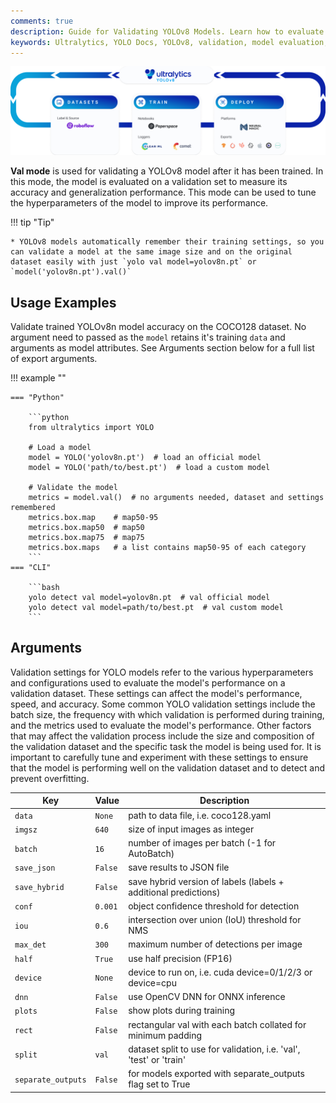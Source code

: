 ```yaml
---
comments: true
description: Guide for Validating YOLOv8 Models. Learn how to evaluate the performance of your YOLO models using validation settings and metrics with Python and CLI examples.
keywords: Ultralytics, YOLO Docs, YOLOv8, validation, model evaluation, hyperparameters, accuracy, metrics, Python, CLI
---
```


<img width="1024" src="https://github.com/ultralytics/assets/raw/main/yolov8/banner-integrations.png">

**Val mode** is used for validating a YOLOv8 model after it has been trained. In this mode, the model is evaluated on a validation set to measure its accuracy and generalization performance. This mode can be used to tune the hyperparameters of the model to improve its performance.

!!! tip "Tip"

    * YOLOv8 models automatically remember their training settings, so you can validate a model at the same image size and on the original dataset easily with just `yolo val model=yolov8n.pt` or `model('yolov8n.pt').val()`

## Usage Examples

Validate trained YOLOv8n model accuracy on the COCO128 dataset. No argument need to passed as the `model` retains it's training `data` and arguments as model attributes. See Arguments section below for a full list of export arguments.

!!! example ""

    === "Python"

        ```python
        from ultralytics import YOLO

        # Load a model
        model = YOLO('yolov8n.pt')  # load an official model
        model = YOLO('path/to/best.pt')  # load a custom model

        # Validate the model
        metrics = model.val()  # no arguments needed, dataset and settings remembered
        metrics.box.map    # map50-95
        metrics.box.map50  # map50
        metrics.box.map75  # map75
        metrics.box.maps   # a list contains map50-95 of each category
        ```
    === "CLI"

        ```bash
        yolo detect val model=yolov8n.pt  # val official model
        yolo detect val model=path/to/best.pt  # val custom model
        ```

## Arguments

Validation settings for YOLO models refer to the various hyperparameters and configurations used to evaluate the model's performance on a validation dataset. These settings can affect the model's performance, speed, and accuracy. Some common YOLO validation settings include the batch size, the frequency with which validation is performed during training, and the metrics used to evaluate the model's performance. Other factors that may affect the validation process include the size and composition of the validation dataset and the specific task the model is being used for. It is important to carefully tune and experiment with these settings to ensure that the model is performing well on the validation dataset and to detect and prevent overfitting.

| Key                | Value   | Description                                                        |
|--------------------|---------|--------------------------------------------------------------------|
| `data`             | `None`  | path to data file, i.e. coco128.yaml                               |
| `imgsz`            | `640`   | size of input images as integer                                    |
| `batch`            | `16`    | number of images per batch (-1 for AutoBatch)                      |
| `save_json`        | `False` | save results to JSON file                                          |
| `save_hybrid`      | `False` | save hybrid version of labels (labels + additional predictions)    |
| `conf`             | `0.001` | object confidence threshold for detection                          |
| `iou`              | `0.6`   | intersection over union (IoU) threshold for NMS                    |
| `max_det`          | `300`   | maximum number of detections per image                             |
| `half`             | `True`  | use half precision (FP16)                                          |
| `device`           | `None`  | device to run on, i.e. cuda device=0/1/2/3 or device=cpu           |
| `dnn`              | `False` | use OpenCV DNN for ONNX inference                                  |
| `plots`            | `False` | show plots during training                                         |
| `rect`             | `False` | rectangular val with each batch collated for minimum padding       |
| `split`            | `val`   | dataset split to use for validation, i.e. 'val', 'test' or 'train' |
| `separate_outputs` | `False` | for models exported with separate_outputs flag set to True         |
